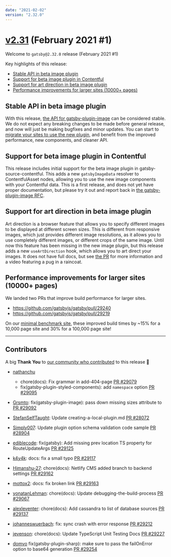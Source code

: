 ```yaml
---
date: "2021-02-02"
version: "2.32.0"
---
```


# [v2.31](https://github.com/gatsbyjs/gatsby/compare/gatsby@2.32.0-next.0...gatsby@2.32.0) (February 2021 #1)

Welcome to `gatsby@2.32.0` release (February 2021 #1)

Key highlights of this release:

- [Stable API in beta image plugin](#stable-api-in-beta-image-plugin)
- [Support for beta image plugin in Contentful](#support-for-beta-image-plugin-in-contentful)
- [Support for art direction in beta image plugin](#support-for-art-direction-in-beta-image-plugin)
- [Performance improvements for larger sites (10000+ pages)](#performance-improvements-for-larger-sites-10000-pages)

## Stable API in beta image plugin

With this release, [the API for gatsby-plugin-image](https://gatsbyjs.com/docs/reference/built-in-components/gatsby-plugin-image) can be considered stable. We do not expect any breaking changes to be made before general release, and now will just be making bugfixes and minor updates. You can start to [migrate your sites to use the new plugin](https://www.gatsbyjs.com/docs/reference/release-notes/image-migration-guide/), and benefit from the improved performance, new components, and cleaner API.

## Support for beta image plugin in Contentful

This release includes initial support for the beta image plugin in gatsby-source-contentful. This adds a new `gatsbyImageData` resolver to ContentfulAsset nodes, allowing you to use the new image components with your Contentful data. This is a first release, and does not yet have proper documentation, but please try it out and report back in [the gatsby-plugin-image RFC](https://github.com/gatsbyjs/gatsby/discussions/27950).

## Support for art direction in beta image plugin

Art direction is a browser feature that allows you to specify different images to be displayed at different screen sizes. This is different from responsive images, which just provides different image resolutions, as it allows you to use completely different images, or different crops of the same image. Until now this feature has been missing in the new image plugin, but this release adds a new `useArtDirection` hook, which allows you to art direct your images. It does not have full docs, but see [the PR](https://github.com/gatsbyjs/gatsby/pull/29231) for more information and a video featuring a pug in a raincoat.

## Performance improvements for larger sites (10000+ pages)

We landed two PRs that improve build performance for larger sites.

- https://github.com/gatsbyjs/gatsby/pull/29240
- https://github.com/gatsbyjs/gatsby/pull/29219

On our [minimal benchmark site](https://github.com/gatsbyjs/gatsby/tree/master/benchmarks/create-pages), these improved build times by ~15% for a 10,000 page site and 30% for a 100,000 page site!

---

## Contributors

A big **Thank You** to [our community who contributed](https://github.com/gatsbyjs/gatsby/compare/gatsby@2.32.0-next.0...gatsby@2.32.0) to this release 💜

- [nathanchu](https://github.com/nathanchu)

  - chore(docs): Fix grammar in add-404-page [PR #29079](https://github.com/gatsbyjs/gatsby/pull/29079)
  - fix(gatsby-plugin-styled-components): add `namespace` option [PR #29095](https://github.com/gatsbyjs/gatsby/pull/29095)

- [Grsmto](https://github.com/Grsmto): fix(gatsby-plugin-image): pass down missing sizes attribute to <sources> [PR #29092](https://github.com/gatsbyjs/gatsby/pull/29092)

- [StefanSelfTaught](https://github.com/StefanSelfTaught): Update creating-a-local-plugin.md [PR #28072](https://github.com/gatsbyjs/gatsby/pull/28072)

- [Simply007](https://github.com/Simply007): Update plugin option schema validation code sample [PR #28904](https://github.com/gatsbyjs/gatsby/pull/28904)
- [ediblecode](https://github.com/ediblecode): fix(gatsby): Add missing prev location TS property for RouteUpdateArgs [PR #29125](https://github.com/gatsbyjs/gatsby/pull/29125)
- [k4y4k](https://github.com/k4y4k): docs: fix a small typo [PR #29117](https://github.com/gatsbyjs/gatsby/pull/29117)
- [Himanshu-27](https://github.com/Himanshu-27): chore(docs): Netlify CMS added branch to backend settings [PR #29162](https://github.com/gatsbyjs/gatsby/pull/29162)
- [mottox2](https://github.com/mottox2): docs: fix broken link [PR #29163](https://github.com/gatsbyjs/gatsby/pull/29163)
- [yonatanLehman](https://github.com/yonatanLehman): chore(docs): Update debugging-the-build-process [PR #29067](https://github.com/gatsbyjs/gatsby/pull/29067)
- [alexleventer](https://github.com/alexleventer): chore(docs): Add cassandra to list of database sources [PR #29137](https://github.com/gatsbyjs/gatsby/pull/29137)
- [johanneswuerbach](https://github.com/johanneswuerbach): fix: sync crash with error response [PR #29212](https://github.com/gatsbyjs/gatsby/pull/29212)
- [jevenson](https://github.com/jevenson): chore(docs): Update TypeScript Unit Testing Docs [PR #29227](https://github.com/gatsbyjs/gatsby/pull/29227)
- [domvo](https://github.com/domvo) fix(gatsby-plugin-sharp): make sure to pass the failOnError option to base64 generation [PR #29254](https://github.com/gatsbyjs/gatsby/pull/29254)
